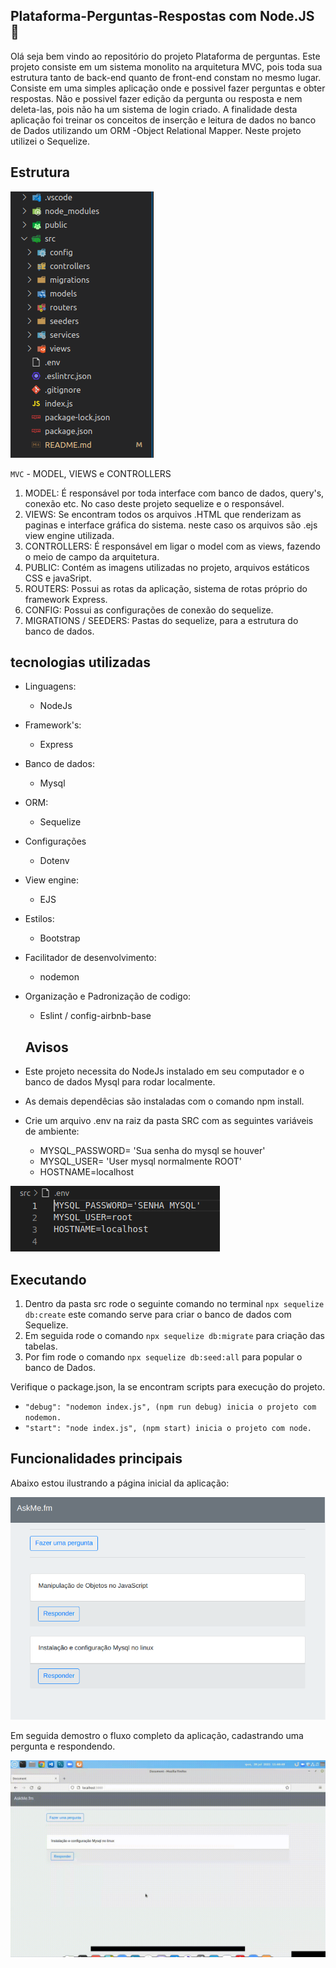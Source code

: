 ## Plataforma-Perguntas-Respostas com Node.JS 🚀

Olá seja bem vindo ao repositório do projeto Plataforma de perguntas.
Este projeto consiste em um sistema monolito na arquitetura MVC, pois 
toda sua estrutura tanto de back-end quanto de front-end constam no mesmo lugar.
Consiste em uma simples aplicação onde e possivel fazer perguntas e obter respostas.
Não e possivel fazer edição da pergunta ou resposta e nem deleta-las, pois 
não ha um sistema de login criado. A finalidade desta aplicação foi treinar
os conceitos de inserção e leitura de dados no banco de Dados utilizando um
ORM -Object Relational Mapper. Neste projeto utilizei o Sequelize.

## Estrutura
![estrutura do projeto](./public/imgs/01-estrutura.png)

`MVC` - MODEL, VIEWS e CONTROLLERS

1. MODEL: É responsável por toda interface com banco de dados, query's, conexão etc. No caso deste projeto 
sequelize e o responsável.
2. VIEWS: Se encontram todos os arquivos .HTML que renderizam as paginas e interface gráfica do sistema.
neste caso os arquivos são .ejs view engine utilizada.
3. CONTROLLERS: É responsável em ligar o model com as views, fazendo o meio de campo da arquitetura.
4. PUBLIC: Contém as imagens utilizadas no projeto, arquivos estáticos CSS e javaSript.
5. ROUTERS:  Possui as rotas da aplicação, sistema de rotas próprio do framework Express.
6. CONFIG: Possui as configurações de conexão do sequelize.
7. MIGRATIONS / SEEDERS: Pastas do sequelize, para a estrutura do banco de dados.

## tecnologias utilizadas

- Linguagens:
  - NodeJs
- Framework's:
  - Express
- Banco de dados:
  - Mysql
- ORM:
  - Sequelize
- Configurações
  - Dotenv
- View engine:
  - EJS
- Estilos:
  - Bootstrap
- Facilitador de desenvolvimento:
  - nodemon
- Organização e Padronização de codigo:
  - Eslint / config-airbnb-base

  ## Avisos

- Este projeto necessita do NodeJs instalado em seu computador e o banco de dados Mysql 
para rodar localmente.

- As demais dependêcias são instaladas com o comando npm install.

- Crie um arquivo .env na raiz da pasta SRC com as seguintes variáveis de ambiente:
  - MYSQL_PASSWORD= 'Sua senha do mysql se houver'
  - MYSQL_USER= 'User mysql normalmente ROOT'
  - HOSTNAME=localhost

![arquivo .env](./public/imgs/02-arquivo-env.png)
## Executando

1. Dentro da pasta src rode o seguinte comando no terminal `npx sequelize db:create`
este comando serve para criar o banco de dados com Sequelize.
2. Em seguida rode o comando  `npx sequelize db:migrate` para criação das tabelas.
3. Por fim rode o comando  `npx sequelize db:seed:all` para popular o banco de Dados.

Verifique o package.json, la se encontram scripts para execução do projeto.

- `"debug": "nodemon index.js", (npm run debug) inicia o projeto com nodemon.`
- `"start": "node index.js", (npm start) inicia o projeto com node.`

## Funcionalidades principais

Abaixo estou ilustrando a página inicial da aplicação:

![pagina inicial](./public/imgs/03-pagina-inicial.png)

Em seguida demostro o fluxo completo da aplicação, cadastrando uma pergunta e respondendo.

![fluxo-completo](./public/imgs/04-perguntas-respostas.gif)
